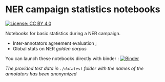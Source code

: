 # NER campaign statistics notebooks 

[![License: CC BY 4.0](https://img.shields.io/badge/License-CC%20BY%204.0-lightgrey.svg)](https://creativecommons.org/licenses/by/4.0/)

Notebooks for basic statistics during a NER campaign.

- Inter-annotators agreement evaluation ;
- Global stats on NER *golden corpus* 


You can launch these notebooks directly with binder : [![Binder](https://mybinder.org/badge_logo.svg)](https://mybinder.org/v2/gh/Lucaterre/Notebooks_stats_NER_corpus/main/HEAD)

*The provided test data in `./datatest` folder with the names of the annotators has been anonymized*
